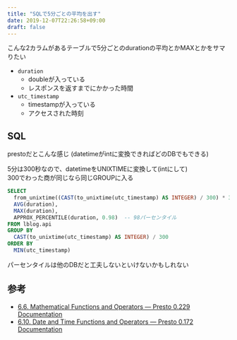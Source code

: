 ```yaml
---
title: "SQLで5分ごとの平均を出す"
date: 2019-12-07T22:26:58+09:00
draft: false
---
```


こんな2カラムがあるテーブルで5分ごとのdurationの平均とかMAXとかをサマりたい

- `duration`
  - doubleが入っている
  - レスポンスを返すまでにかかった時間
- `utc_timestamp`
  - timestampが入っている
  - アクセスされた時刻


## SQL

prestoだとこんな感じ (datetimeがintに変換できればどのDBでもできる)

5分は300秒なので、datetimeをUNIXTIMEに変換して(intにして)  
300でわった商が同じなら同じGROUPに入る

```sql
SELECT
  from_unixtime((CAST(to_unixtime(utc_timestamp) AS INTEGER) / 300) * 300) AT TIME ZONE 'Asia/Tokyo' window,
  AVG(duration), 
  MAX(duration),
  APPROX_PERCENTILE(duration, 0.98)  -- 98パーセンタイル
FROM lblog.api
GROUP BY
  CAST(to_unixtime(utc_timestamp) AS INTEGER) / 300
ORDER BY
  MIN(utc_timestamp)
```

パーセンタイルは他のDBだと工夫しないといけないかもしれない


## 参考

- [6.6. Mathematical Functions and Operators — Presto 0.229 Documentation](https://prestodb.io/docs/current/functions/math.html)
- [6.10. Date and Time Functions and Operators — Presto 0.172 Documentation](https://prestodb.io/docs/0.172/functions/datetime.html)
